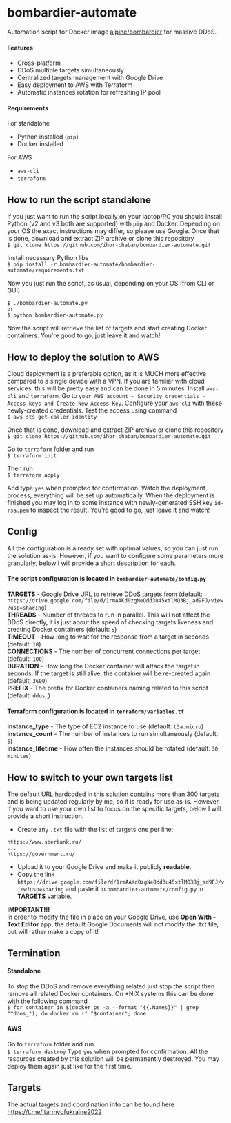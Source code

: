 # bombardier-automate
Automation script for Docker image [alpine/bombardier](https://hub.docker.com/r/alpine/bombardier) for massive DDoS.

#### Features
- Cross-platform
- DDoS multiple targets simultaneously
- Centralized targets management with Google Drive
- Easy deployment to AWS with Terraform
- Automatic instances rotation for refreshing IP pool

#### Requirements
For standalone
- Python installed (`pip`)
- Docker installed

For AWS
- `aws-cli`
- `terraform`

## How to run the script standalone
If you just want to run the script locally on your laptop/PC you should install Python (v2 and v3 both are supported) with `pip` and Docker.
Depending on your OS the exact instructions may differ, so please use Google.
Once that is done, download and extract ZIP archive or clone this repository  
```$ git clone https://github.com/ihor-chaban/bombardier-automate.git```

Install necessary Python libs  
```$ pip install -r bombardier-automate/bombardier-automate/requirements.txt```

Now you just run the script, as usual, depending on your OS (from CLI or GUI)  
```
$ ./bombardier-automate.py
or
$ python bombardier-automate.py
```

Now the script will retrieve the list of targets and start creating Docker containers. You're good to go, just leave it and watch!

## How to deploy the solution to AWS
Cloud deployment is a preferable option, as it is MUCH more effective compared to a single device with a VPN.
If you are familiar with cloud services, this will be pretty easy and can be done in 5 minutes.
Install `aws-cli` and `terraform`. Go to `your AWS account - Security credentials - Access keys and Create New Access Key`.
Configure your `aws-cli` with these newly-created credentials. Test the access using command  
```$ aws sts get-caller-identity```

Once that is done, download and extract ZIP archive or clone this repository  
```$ git clone https://github.com/ihor-chaban/bombardier-automate.git```

Go to `terraform` folder and run  
```$ terraform init```

Then run  
```$ terraform apply```

And type `yes` when prompted for confirmation.
Watch the deployment process, everything will be set up automatically.
When the deployment is finished you may log in to some instance with newly-generated SSH key `id-rsa.pem` to inspect the result.
You’re good to go, just leave it and watch!

## Config
All the configuration is already set with optimal values, so you can just run the solution as-is. However, if you want to configure some parameters more granularly, below I will provide a short description for each.
#### The script configuration is located in `bombardier-automate/config.py`
**TARGETS** - Google Drive URL to retrieve DDoS targets from (default: `https://drive.google.com/file/d/1rmAAKd0zgNeQdd3u45xtlMQ3Bj_ad9FJ/view?usp=sharing`)  
**THREADS** - Number of threads to run in parallel. This will not affect the DDoS directly, it is just about the speed of checking targets liveness and creating Docker containers (default: `5`)  
**TIMEOUT** - How long to wait for the response from a target in seconds (default: `10`)  
**CONNECTIONS** - The number of concurrent connections per target (default: `100`)  
**DURATION** - How long the Docker container will attack the target in seconds. If the target is still alive, the container will be re-created again (default: `3600`)  
**PREFIX** - The prefix for Docker containers naming related to this script (default: `ddos_`)

#### Terraform configuration is located in `terraform/variables.tf`
**instance_type** - The type of EC2 instance to use (default: `t3a.micro`)  
**instance_count** - The number of instances to run simultaneously (default: `5`)  
**instance_lifetime** - How often the instances should be rotated (default: `30 minutes`)

## How to switch to your own targets list
The default URL hardcoded in this solution contains more than 300 targets and is being updated regularly by me, so it is ready for use as-is. However, if you want to use your own list to focus on the specific targets,  below I will provide a short instruction.
- Create any `.txt` file with the list of targets one per line:  
```
https://www.sberbank.ru/
...
https://government.ru/
```

- Upload it to your Google Drive and make it publicly **readable**.
- Copy the link `https://drive.google.com/file/d/1rmAAKd0zgNeQdd3u45xtlMQ3Bj_ad9FJ/view?usp=sharing` and paste it in `bombardier-automate/config.py` in **TARGETS** variable.

**IMPORTANT!!!**  
In order to modify the file in place on your Google Drive, use **Open With - Text Editor** app, the default Google Documents will not modify the .txt file, but will rather make a copy of it!

## Termination
#### Standalone
To stop the DDoS and remove everything related just stop the script then remove all related Docker containers. On \*NIX systems this can be done with the following command  
```$ for container in $(docker ps -a --format "{{.Names}}" | grep "^ddos_"); do docker rm -f "$container"; done```

#### AWS
Go to `terraform` folder and run  
```$ terraform destroy```
Type `yes` when prompted for confirmation.
All the resources created by this solution will be permanently destroyed. You may deploy them again just like for the first time.


## Targets
The actual targets and coordination info can be found here https://t.me/itarmyofukraine2022
